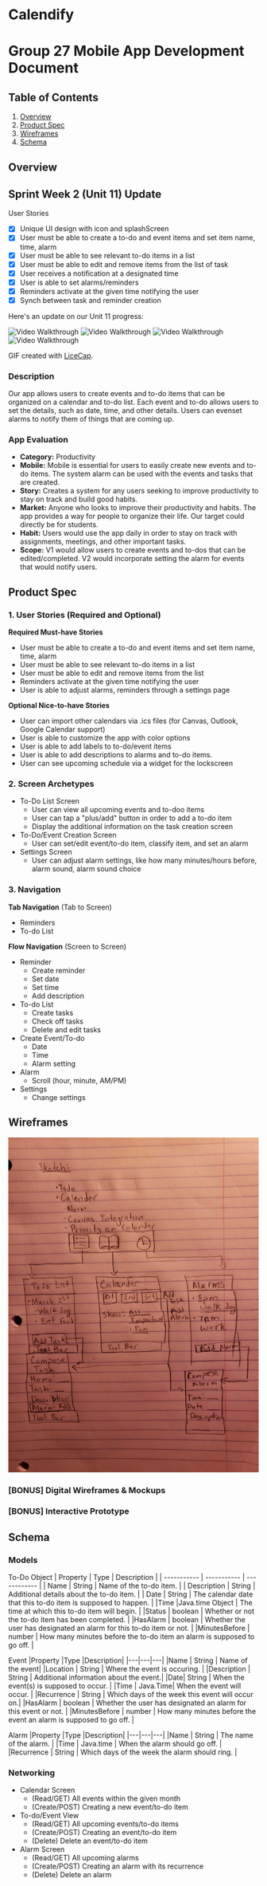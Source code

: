 
# Calendify
# Group 27 Mobile App Development Document    

## Table of Contents
1. [Overview](#Overview)
2. [Product Spec](#Product-Spec)
3. [Wireframes](#Wireframes)
4. [Schema](#Schema)

## Overview


## Sprint Week 2 (Unit 11) Update

User Stories

- [X]  Unique UI design with icon and splashScreen
- [X]  User must be able to create a to-do and event items and set item name, time, alarm
- [X]  User must be able to see relevant to-do items in a list
- [X]  User must be able to edit and remove items from the list of task
- [X]  User receives a notification at a designated time
- [X]  User is able to set alarms/reminders
- [X]  Reminders activate at the given time notifying the user
- [X]  Synch between task and reminder creation

Here's an update on our Unit 11 progress: 

<img src='https://i.imgur.com/HPIcBVO.gif' width='' alt='Video Walkthrough' />
<img src='https://i.imgur.com/jnukcrF.gif' width='' alt='Video Walkthrough' />
<img src='https://i.imgur.com/YWPobLY.gif' width='' alt='Video Walkthrough' />
<img src='https://i.imgur.com/KLoVv5z.png' width='30' alt='Video Walkthrough' />

GIF created with [LiceCap](https://www.cockos.com/licecap/).



### Description
Our app allows users to create events and to-do items that can be organized on a calendar and to-do list. Each event and to-do allows users to set the details, such as date, time, and other details. Users can evenset alarms to notify them of things that are coming up.

### App Evaluation
- **Category:** Productivity
- **Mobile:** Mobile is essential for users to easily create new events and to-do items. The system alarm can be used with the events and tasks that are created.
- **Story:** Creates a system for any users seeking to improve productivity to stay on track and build good habits.
- **Market:** Anyone who looks to improve their productivity and habits. The app provides a way for people to organize their life. Our target could directly be for students.
- **Habit:** Users would use the app daily in order to stay on track with assignments, meetings, and other important tasks.
- **Scope:** V1 would allow users to create events and to-dos that can be edited/completed. V2 would incorporate setting the alarm for events that would notify users.

## Product Spec

### 1. User Stories (Required and Optional)

**Required Must-have Stories**

* User must be able to create a to-do and event items and set item name, time, alarm
* User must be able to see relevant to-do items in a list
* User must be able to edit and remove items from the list
* Reminders activate at the given time notifying the user
* User is able to adjust alarms, reminders through a settings page


**Optional Nice-to-have Stories**

* User can import other calendars via .ics files (for Canvas, Outlook, Google Calendar support)
* User is able to customize the app with color options
* User is able to add labels to to-do/event items
* User is able to add descriptions to alarms and to-do items. 
* User can see upcoming schedule via a widget for the lockscreen

### 2. Screen Archetypes

* To-Do List Screen
   * User can view all upcoming events and to-doo items
   * User can tap a "plus/add" button in order to add a to-do item
   * Display the additional information on the task creation screen
* To-Do/Event Creation Screen
    * User can set/edit event/to-do item, classify item, and set an alarm 
* Settings Screen
    * User can adjust alarm settings, like how many minutes/hours before, alarm sound, alarm sound choice

### 3. Navigation

**Tab Navigation** (Tab to Screen)

* Reminders
* To-do List

**Flow Navigation** (Screen to Screen)

* Reminder
   * Create reminder
   * Set date
   * Set time
   * Add description
* To-do List
   * Create tasks
   * Check off tasks
   * Delete and edit tasks
* Create Event/To-do
   * Date
   * Time
   * Alarm setting
* Alarm
   * Scroll (hour, minute, AM/PM)
* Settings
    * Change settings

## Wireframes
<img src="wireframe.jpg" width=600>

### [BONUS] Digital Wireframes & Mockups

### [BONUS] Interactive Prototype

## Schema 
### Models
To-Do Object
| Property      | Type | Description |
| ----------- | ----------- | ------------ |
| Name | String  | Name of the to-do item. |
| Description | String | Additional details about the to-do item. |
| Date | String | The calendar date that this to-do item is supposed to happen. |
|Time |Java.time Object | The time at which this to-do item will begin. |
|Status | boolean | Whether or not the to-do item has been completed. |
|HasAlarm | boolean | Whether the user has designated an alarm for this to-do item or not. |
|MinutesBefore | number | How many minutes before the to-do item an alarm is supposed to go off. |

Event
|Property |Type |Description|
|---|---|---|
|Name | String | Name of the event|
|Location | String | Where the event is occuring. |
|Description | String | Additional information about the event.|
|Date| String | When the event(s) is supposed to occur. |
|Time | Java.Time| When the event will occur. |
|Recurrence | String | Which days of the week this event will occur on.|
|HasAlarm | boolean | Whether the user has designated an alarm for this event or not. |
|MinutesBefore | number | How many minutes before the event an alarm is supposed to go off. |

Alarm 
|Property |Type |Description|
|---|---|---|
|Name | String | The name of the alarm. |
|Time | Java.time | When the alarm should go off. |
|Recurrence | String | Which days of the week the alarm should ring. |

### Networking
* Calendar Screen
  * (Read/GET) All events within the given month
  * (Create/POST) Creating a new event/to-do item
 * To-do/Event View 
    * (Read/GET) All upcoming events/to-do items
    * (Create/POST) Creating an event/to-do item
    * (Delete) Delete an event/to-do item
 * Alarm Screen
    * (Read/GET) All upcoming alarms
    * (Create/POST) Creating an alarm with its recurrence
    * (Delete) Delete an alarm

